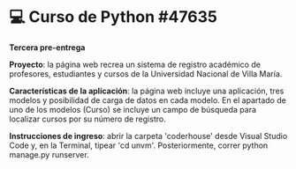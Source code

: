 # 💻 Curso de Python #47635

**Tercera pre-entrega**

**Proyecto**: la página web recrea un sistema de registro académico de profesores, estudiantes y cursos de la Universidad Nacional de Villa María.

**Características de la aplicación**: la página web incluye una aplicación, tres modelos y posibilidad de carga de datos en cada modelo. En el apartado de uno de los modelos (Curso) se incluye un campo de búsqueda para localizar cursos por su número de registro.

**Instrucciones de ingreso**: abrir la carpeta 'coderhouse' desde Visual Studio Code y, en la Terminal, tipear 'cd unvm'. Posteriormente, correr python manage.py runserver.
